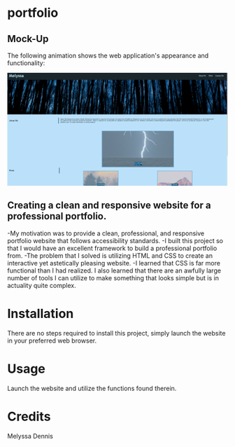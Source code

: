 # portfolio

## Mock-Up

The following animation shows the web application's appearance and functionality:

![portfolio image](./assets/images/websiteIMG.png)

## Creating a clean and responsive website for a professional portfolio.

-My motivation was to provide a clean, professional, and responsive portfolio website that follows accessibility standards.
-I built this project so that I would have an excellent framework to build a professional portfolio from.
-The problem that I solved is utilizing HTML and CSS to create an interactive yet astetically pleasing website.
-I learned that CSS is far more functional than I had realized. I also learned that there are an awfully large number of tools I can utilize to make something that looks simple but is in actuality quite complex.

# Installation

There are no steps required to install this project, simply launch the website in your preferred web browser.

# Usage

Launch the website and utilize the functions found therein.

# Credits

Melyssa Dennis